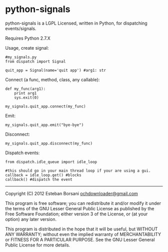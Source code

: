 
python-signals
============

python-signals is a LGPL Licensed, written in Python, for dispatching events/signals.

Requires Python 2.7.X


Usage, create signal:

    #my_signals.py
    from dispatch import Signal

    quit_app = Signal(name='quit app') #arg1: str

Connect (a func, method, class, any callable):

    def my_func(arg1):
        print arg1
        sys.exit(0)

    my_signals.quit_app.connect(my_func)

Emit:

    my_signals.quit_app.emit("bye-bye")

Disconnect:

    my_signals.quit_app.disconnect(my_func)

Dispatch events:

    from dispatch.idle_queue import idle_loop

    #this should go in your main thread loop if your are using a gui.
    callback = idle_loop.get() #blocks
    callback() #dispatch the event


____________________________________________________________________________


Copyright (C) 2012 Esteban Borsani ochdownloader@gmail.com

This program is free software; you can redistribute it and/or modify
it under the terms of the GNU Lesser General Public License as published by
the Free Software Foundation; either version 3 of the License, or
(at your option) any later version.

This program is distributed in the hope that it will be useful,
but WITHOUT ANY WARRANTY; without even the implied warranty of
MERCHANTABILITY or FITNESS FOR A PARTICULAR PURPOSE.  See the
GNU Lesser General Public License for more details.